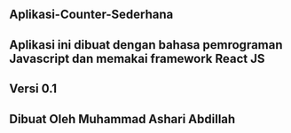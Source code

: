 ## Aplikasi-Counter-Sederhana

## Aplikasi ini dibuat dengan bahasa pemrograman Javascript dan memakai framework React JS

## Versi 0.1

## Dibuat Oleh Muhammad Ashari Abdillah
